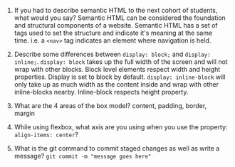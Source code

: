 1. If you had to describe semantic HTML to the next cohort of students, what would you say?
    Semantic HTML can be considered the foundation and structural components of a website. Semantic HTML has a set of tags used to set the structure and indicate it's meaning at the same time. i.e. a `<nav>` tag indicates an element where navigation is held.

2. Describe some differences between ```display: block;``` and ```display: inline;```.
    `display: block` takes up the full width of the screen and will not wrap with other blocks. Block level elements respect width and height properties. Display is set to block by default.
    `display: inline-block` will only take up as much width as the content inside and wrap with other inline-blocks nearby. Inline-block respects height property.
3. What are the 4 areas of the box model?
    content, padding, border, margin

4. While using flexbox, what axis are you using when you use the property: ```align-items: center```?

5. What is the git command to commit staged changes as well as write a message? 
    `git commit -m "message goes here"`